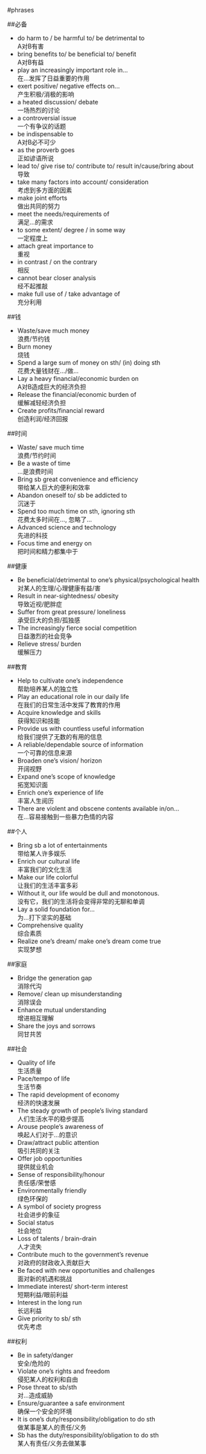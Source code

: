 #phrases
##必备* do harm to / be harmful to/ be detrimental to  
  A对B有害 * bring benefits to/ be beneficial to/ benefit  
  A对B有益 * play an increasingly important role in…    在…发挥了日益重要的作用* exert positive/ negative effects on…    产生积极/消极的影响* a heated discussion/ debate    一场热烈的讨论* a controversial issue    一个有争议的话题* be indispensable to    A对B必不可少* as the proverb goes    正如谚语所说* lead to/ give rise to/ contribute to/ result in/cause/bring about    导致* take many factors into account/ consideration    考虑到多方面的因素* make joint efforts    做出共同的努力* meet the needs/requirements of    满足…的需求* to some extent/ degree /   in some way    一定程度上* attach great importance to    重视* in contrast / on the contrary    相反* cannot bear closer analysis    经不起推敲* make full use of / take advantage of    充分利用 ##钱* Waste/save much money    浪费/节约钱* Burn money    烧钱* Spend a large sum of money on sth/ (in) doing sth    花费大量钱财在…/做…* Lay a heavy financial/economic burden on    A对B造成巨大的经济负担* Release the financial/economic burden of    缓解减轻经济负担* Create profits/financial reward    创造利润/经济回报##时间 * Waste/ save much time    浪费/节约时间* Be a waste of time    …是浪费时间* Bring sb great convenience and efficiency    带给某人巨大的便利和效率* Abandon oneself to/ sb be addicted to    沉迷于* Spend too much time on sth, ignoring sth    花费太多时间在…, 忽略了…* Advanced science and technology    先进的科技* Focus time and energy on    把时间和精力都集中于##健康* Be beneficial/detrimental to one’s physical/psychological health    对某人的生理/心理健康有益/害* Result in near-sightedness/ obesity    导致近视/肥胖症* Suffer from great pressure/ loneliness    承受巨大的负担/孤独感* The increasingly fierce social competition    日益激烈的社会竞争* Relieve stress/ burden    缓解压力##教育* Help to cultivate one’s independence    帮助培养某人的独立性* Play an educational role in our daily life    在我们的日常生活中发挥了教育的作用* Acquire knowledge and skills    获得知识和技能* Provide us with countless useful information    给我们提供了无数的有用的信息* A reliable/dependable source of information    一个可靠的信息来源* Broaden one’s vision/ horizon    开阔视野* Expand one’s scope of knowledge    拓宽知识面* Enrich one’s experience of life    丰富人生阅历* There are violent and obscene contents available in/on…    在…容易接触到一些暴力色情的内容##个人* Bring sb a lot of entertainments    带给某人许多娱乐* Enrich our cultural life    丰富我们的文化生活* Make our life colorful    让我们的生活丰富多彩* Without it, our life would be dull and monotonous.    没有它，我们的生活将会变得非常的无聊和单调* Lay a solid foundation for…    为…打下坚实的基础* Comprehensive quality    综合素质* Realize one’s dream/ make one’s dream come true    实现梦想##家庭* Bridge the generation gap    消除代沟* Remove/ clean up misunderstanding    消除误会* Enhance mutual understanding    增进相互理解* Share the joys and sorrows    同甘共苦##社会* Quality of life    生活质量* Pace/tempo of life    生活节奏* The rapid development of economy    经济的快速发展* The steady growth of people’s living standard    人们生活水平的稳步提高* Arouse people’s awareness of    唤起人们对于…的意识* Draw/attract public attention    吸引共同的关注* Offer job opportunities    提供就业机会* Sense of responsibility/honour    责任感/荣誉感* Environmentally friendly    绿色环保的* A symbol of society progress    社会进步的象征* Social status    社会地位* Loss of talents / brain-drain    人才流失* Contribute much to the government’s revenue    对政府的财政收入贡献巨大* Be faced with new opportunities and challenges    面对新的机遇和挑战* Immediate interest/ short-term interest    短期利益/眼前利益* Interest in the long run    长远利益* Give priority to sb/ sth    优先考虑##权利* Be in safety/danger    安全/危险的* Violate one’s rights and freedom    侵犯某人的权利和自由* Pose threat to sb/sth    对…造成威胁* Ensure/guarantee a safe environment    确保一个安全的环境* It is one’s duty/responsibility/obligation to do sth    做某事是某人的责任/义务* Sb has the duty/responsibility/obligation to do sth    某人有责任/义务去做某事